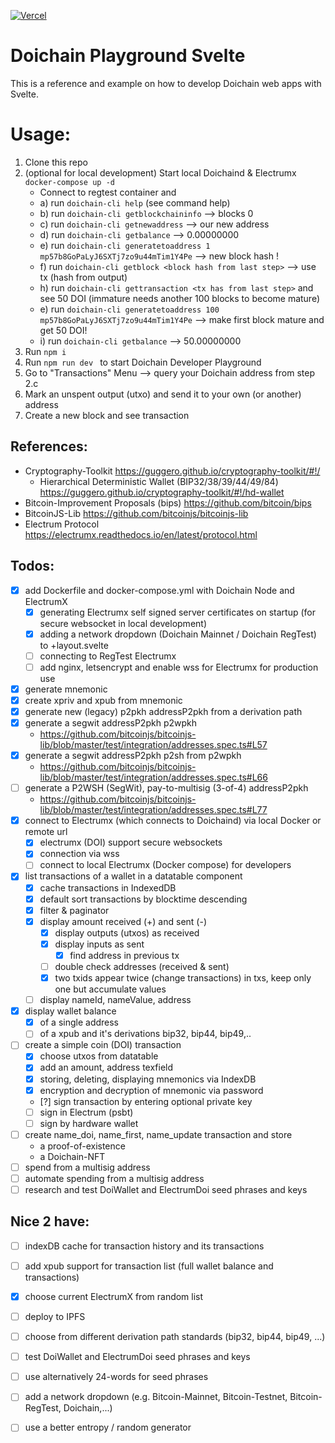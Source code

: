 [![Vercel](https://vercelbadge.vercel.app/api/silkroadnomad/DoichainPlaygroundSvelte)](https://doichain-playground-svelte.vercel.app/)

# Doichain Playground Svelte

This is a reference and example on how to develop Doichain web apps with Svelte. 

# Usage:
1. Clone this repo
2. (optional for local development) Start local Doichaind & Electrumx  ```docker-compose up -d```
   - Connect to regtest container and 
   - a) run ```doichain-cli help``` (see command help)
   - b) run ```doichain-cli getblockchaininfo``` --> blocks 0
   - c) run ```doichain-cli getnewaddress``` --> our new address
   - d) run ```doichain-cli getbalance``` --> 0.00000000
   - e) run ```doichain-cli generatetoaddress 1 mp57b8GoPaLyJ6SXTj7zo9u44mTim1Y4Pe``` --> new block hash !
   - f) run ```doichain-cli getblock <block hash from last step>``` --> use tx (hash from output)
   - h) run ```doichain-cli gettransaction <tx has from last step>``` and see 50 DOI (immature needs another 100 blocks to become mature)
   - e) run ```doichain-cli generatetoaddress 100 mp57b8GoPaLyJ6SXTj7zo9u44mTim1Y4Pe``` --> make first block mature and get 50 DOI!
   - i) run ```doichain-cli getbalance``` --> 50.00000000
3. Run ```npm i```
4. Run ```npm run dev ``` to start Doichain Developer Playground
5. Go to "Transactions" Menu --> query your Doichain address from step 2.c 
6. Mark an unspent output (utxo) and send it to your own (or another) address
7. Create a new block and see transaction

## References:
- Cryptography-Toolkit https://guggero.github.io/cryptography-toolkit/#!/
  - Hierarchical Deterministic Wallet (BIP32/38/39/44/49/84) https://guggero.github.io/cryptography-toolkit/#!/hd-wallet
- Bitcoin-Improvement Proposals (bips) https://github.com/bitcoin/bips
- BitcoinJS-Lib https://github.com/bitcoinjs/bitcoinjs-lib
- Electrum Protocol https://electrumx.readthedocs.io/en/latest/protocol.html

## Todos:
- [x] add Dockerfile and docker-compose.yml with Doichain Node and ElectrumX
    - [x] generating Electrumx self signed server certificates on startup (for secure websocket in local development)
    - [x] adding a network dropdown (Doichain Mainnet / Doichain RegTest) to +layout.svelte
    - [ ] connecting to RegTest Electrumx
    - [ ] add nginx, letsencrypt and enable wss for Electrumx for production use
- [x] generate mnemonic
- [x] create xpriv and xpub from mnemonic 
- [x] generate new (legacy) p2pkh addressP2pkh from a derivation path 
- [x] generate a segwit addressP2pkh p2wpkh
  - https://github.com/bitcoinjs/bitcoinjs-lib/blob/master/test/integration/addresses.spec.ts#L57
- [x] generate a segwit addressP2pkh p2sh from p2wpkh  
  - https://github.com/bitcoinjs/bitcoinjs-lib/blob/master/test/integration/addresses.spec.ts#L66
- [ ] generate a P2WSH (SegWit), pay-to-multisig (3-of-4) addressP2pkh 
  - https://github.com/bitcoinjs/bitcoinjs-lib/blob/master/test/integration/addresses.spec.ts#L77
- [x] connect to Electrumx (which connects to Doichaind) via local Docker or remote url
  - [x] electrumx (DOI) support secure websockets
  - [x] connection via wss
  - [ ] connect to local Electrumx (Docker compose) for developers
- [x] list transactions of a wallet in a datatable component
  - [x] cache transactions in IndexedDB 
  - [x] default sort transactions by blocktime descending
  - [x] filter & paginator 
  - [x] display amount received (+) and sent (-)
    - [x] display outputs (utxos) as received
    - [x] display inputs as sent 
      - [x] find address in previous tx
    - [ ] double check addresses (received & sent)
    - [x] two txids appear twice (change transactions) in txs, keep only one but accumulate values
  - [ ] display nameId, nameValue, address
- [x] display wallet balance 
  - [x] of a single address
  - [ ] of a xpub and it's derivations bip32, bip44, bip49,.. 
- [ ] create a simple coin (DOI) transaction 
  - [x] choose utxos from datatable 
  - [x] add an amount, address texfield
  - [x] storing, deleting, displaying mnemonics via IndexDB
  - [x] encryption and decryption of mnemonic via password 
  - [?] sign transaction by entering optional private key
  - [ ] sign in Electrum (psbt)
  - [ ] sign by hardware wallet
- [ ] create name_doi, name_first, name_update transaction and store
  - a proof-of-existence
  - a Doichain-NFT
- [ ] spend from a multisig address
- [ ] automate spending from a multisig address
- [ ] research and test DoiWallet and ElectrumDoi seed phrases and keys

## Nice 2 have:
- [ ] indexDB cache for transaction history and its transactions 
- [ ] add xpub support for transaction list (full wallet balance and transactions) 
- [x] choose current ElectrumX from random list
- [ ] deploy to IPFS
- [ ] choose from different derivation path standards (bip32, bip44, bip49, ...)
- [ ] test DoiWallet and ElectrumDoi seed phrases and keys
- [ ] use alternatively 24-words for seed phrases
- [ ] add a network dropdown (e.g. Bitcoin-Mainnet, Bitcoin-Testnet, Bitcoin-RegTest, Doichain,...)
- [ ] use a better entropy / random generator


